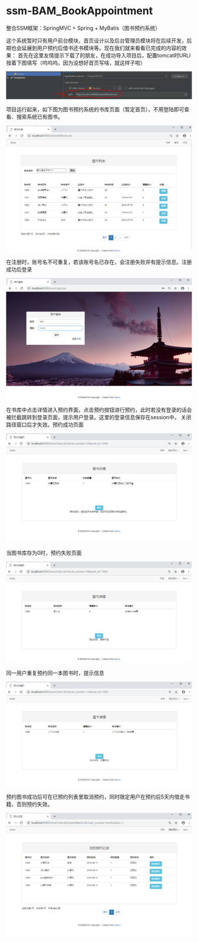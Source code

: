 # ssm-BAM_BookAppointment
整合SSM框架：SpringMVC + Spring + MyBatis（图书预约系统）


这个系统暂时只有用户前台模块，首页设计以及后台管理员模块将在后续开发，后期也会延展到用户预约后借书还书模块等。现在我们就来看看已完成的内容的效果：
首先在这里友情提示下载了的朋友，在成功导入项目后，配置tomcat时URLl按着下图填写（呜呜呜，因为没想好首页写啥，就这样子啦）

![Image](https://github.com/Nancy2018319/ssm-BAM_BookAppointment/blob/master/src/main/resources/imgForGit/1.0.PNG)

项目运行起来，如下图为图书预约系统的书库页面（暂定首页），不用登陆即可查看、搜索系统已有图书。

![Image](https://github.com/Nancy2018319/ssm-BAM_BookAppointment/blob/master/src/main/resources/imgForGit/1.1.PNG)

在注册时，账号名不可重复，若该账号名已存在，会注册失败并有提示信息。注册成功后登录

![Image](https://github.com/Nancy2018319/ssm-BAM_BookAppointment/blob/master/src/main/resources/imgForGit/1.2.PNG)

在书库中点击详情进入预约界面，点击预约按钮进行预约，此时若没有登录的话会被拦截跳转到登录页面，提示用户登录。这里的登录信息保存在session中，
关闭路径窗口后才失效。预约成功页面

![Image](https://github.com/Nancy2018319/ssm-BAM_BookAppointment/blob/master/src/main/resources/imgForGit/1.4.PNG)


当图书库存为0时，预约失败页面

![Image](https://github.com/Nancy2018319/ssm-BAM_BookAppointment/blob/master/src/main/resources/imgForGit/1.6.PNG)


同一用户重复预约同一本图书时，提示信息

![Image](https://github.com/Nancy2018319/ssm-BAM_BookAppointment/blob/master/src/main/resources/imgForGit/1.5.PNG)

预约图书成功后可在已预约列表里取消预约，同时限定用户在预约后5天内借走书籍，否则预约失效。

![Image](https://github.com/Nancy2018319/ssm-BAM_BookAppointment/blob/master/src/main/resources/imgForGit/1.71.PNG)


